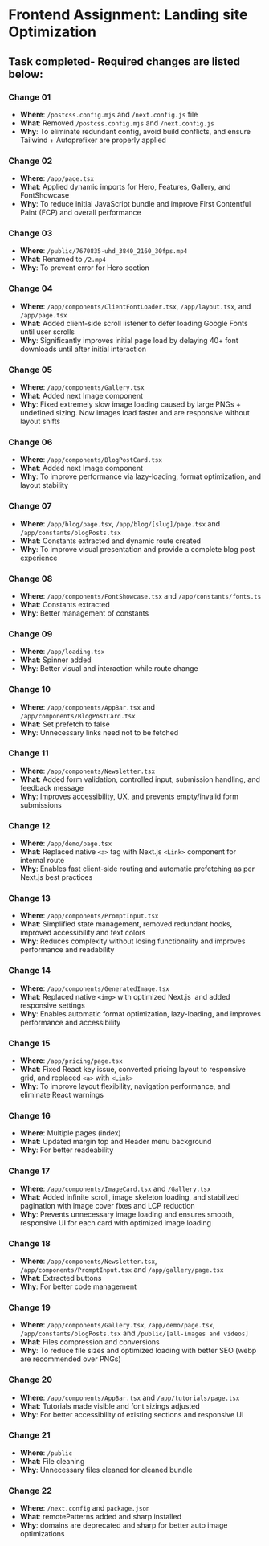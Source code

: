 # Frontend Assignment: Landing site Optimization

## Task completed- Required changes are listed below:

### Change 01

- **Where**: `/postcss.config.mjs` and `/next.config.js` file
- **What**: Removed `/postcss.config.mjs` and `/next.config.js`
- **Why**: To eliminate redundant config, avoid build conflicts, and ensure Tailwind + Autoprefixer are properly applied

### Change 02

- **Where**: `/app/page.tsx`
- **What**: Applied dynamic imports for Hero, Features, Gallery, and FontShowcase
- **Why**: To reduce initial JavaScript bundle and improve First Contentful Paint (FCP) and overall performance

### Change 03

- **Where**: `/public/7670835-uhd_3840_2160_30fps.mp4`
- **What**: Renamed to `/2.mp4`
- **Why**: To prevent error for Hero section

### Change 04

- **Where**: `/app/components/ClientFontLoader.tsx`, `/app/layout.tsx`, and `/app/page.tsx`
- **What**: Added client-side scroll listener to defer loading Google Fonts until user scrolls
- **Why**: Significantly improves initial page load by delaying 40+ font downloads until after initial interaction

### Change 05

- **Where**: `/app/components/Gallery.tsx`
- **What**: Added next Image component
- **Why**: Fixed extremely slow image loading caused by large PNGs + undefined sizing. Now images load faster and are responsive without layout shifts

### Change 06

- **Where**: `/app/components/BlogPostCard.tsx`
- **What**: Added next Image component
- **Why**: To improve performance via lazy-loading, format optimization, and layout stability

### Change 07

- **Where**: `/app/blog/page.tsx`, `/app/blog/[slug]/page.tsx` and `/app/constants/blogPosts.tsx`
- **What**: Constants extracted and dynamic route created
- **Why**: To improve visual presentation and provide a complete blog post experience

### Change 08

- **Where**: `/app/components/FontShowcase.tsx` and `/app/constants/fonts.ts`
- **What**: Constants extracted
- **Why**: Better management of constants

### Change 09

- **Where**: `/app/loading.tsx`
- **What**: Spinner added
- **Why**: Better visual and interaction while route change

### Change 10

- **Where**: `/app/components/AppBar.tsx` and `/app/components/BlogPostCard.tsx`
- **What**: Set prefetch to false
- **Why**: Unnecessary links need not to be fetched

### Change 11

- **Where**: `/app/components/Newsletter.tsx`
- **What**: Added form validation, controlled input, submission handling, and feedback message
- **Why**: Improves accessibility, UX, and prevents empty/invalid form submissions

### Change 12

- **Where**: `/app/demo/page.tsx`
- **What**: Replaced native `<a>` tag with Next.js `<Link>` component for internal route
- **Why**: Enables fast client-side routing and automatic prefetching as per Next.js best practices

### Change 13

- **Where**: `/app/components/PromptInput.tsx`
- **What**: Simplified state management, removed redundant hooks, improved accessibility and text colors
- **Why**: Reduces complexity without losing functionality and improves performance and readability

### Change 14

- **Where**: `/app/components/GeneratedImage.tsx`
- **What**: Replaced native `<img>` with optimized Next.js <Image /> and added responsive settings
- **Why**: Enables automatic format optimization, lazy-loading, and improves performance and accessibility

### Change 15

- **Where**: `/app/pricing/page.tsx`
- **What**: Fixed React key issue, converted pricing layout to responsive grid, and replaced `<a>` with `<Link>`
- **Why**: To improve layout flexibility, navigation performance, and eliminate React warnings

### Change 16

- **Where**: Multiple pages (index)
- **What**: Updated margin top and Header menu background
- **Why**: For better readeability

### Change 17

- **Where**: `/app/components/ImageCard.tsx` and `/Gallery.tsx`
- **What**: Added infinite scroll, image skeleton loading, and stabilized pagination with image cover fixes and LCP reduction
- **Why**: Prevents unnecessary image loading and ensures smooth, responsive UI for each card with optimized image loading

### Change 18

- **Where**: `/app/components/Newsletter.tsx`, `/app/components/PromptInput.tsx` and `/app/gallery/page.tsx`
- **What**: Extracted buttons
- **Why**: For better code management

### Change 19

- **Where**: `/app/components/Gallery.tsx`, `/app/demo/page.tsx`, `/app/constants/blogPosts.tsx` and `/public/[all-images and videos]`
- **What**: Files compression and conversions
- **Why**: To reduce file sizes and optimized loading with better SEO (webp are recommended over PNGs)

### Change 20

- **Where**: `/app/components/AppBar.tsx` and `/app/tutorials/page.tsx`
- **What**: Tutorials made visible and font sizings adjusted
- **Why**: For better accessibility of existing sections and responsive UI

### Change 21

- **Where**: `/public`
- **What**: File cleaning
- **Why**: Unnecessary files cleaned for cleaned bundle

### Change 22

- **Where**: `/next.config` and `package.json`
- **What**: remotePatterns added and sharp installed
- **Why**: domains are deprecated and sharp for better auto image optimizations
